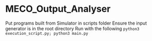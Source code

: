# MECO_Output_Analyser

Put programs built from Simulator in scripts folder
Ensure the input generator is in the root directory
Run with the following `python3 execution_script.py; python3 main.py`